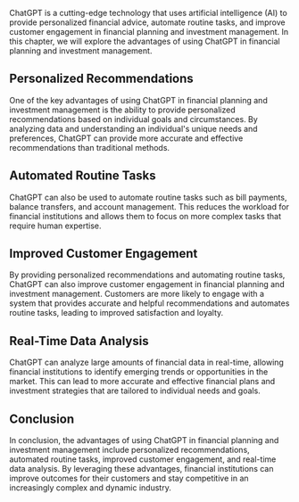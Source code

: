 

ChatGPT is a cutting-edge technology that uses artificial intelligence (AI) to provide personalized financial advice, automate routine tasks, and improve customer engagement in financial planning and investment management. In this chapter, we will explore the advantages of using ChatGPT in financial planning and investment management.

Personalized Recommendations
----------------------------

One of the key advantages of using ChatGPT in financial planning and investment management is the ability to provide personalized recommendations based on individual goals and circumstances. By analyzing data and understanding an individual's unique needs and preferences, ChatGPT can provide more accurate and effective recommendations than traditional methods.

Automated Routine Tasks
-----------------------

ChatGPT can also be used to automate routine tasks such as bill payments, balance transfers, and account management. This reduces the workload for financial institutions and allows them to focus on more complex tasks that require human expertise.

Improved Customer Engagement
----------------------------

By providing personalized recommendations and automating routine tasks, ChatGPT can also improve customer engagement in financial planning and investment management. Customers are more likely to engage with a system that provides accurate and helpful recommendations and automates routine tasks, leading to improved satisfaction and loyalty.

Real-Time Data Analysis
-----------------------

ChatGPT can analyze large amounts of financial data in real-time, allowing financial institutions to identify emerging trends or opportunities in the market. This can lead to more accurate and effective financial plans and investment strategies that are tailored to individual needs and goals.

Conclusion
----------

In conclusion, the advantages of using ChatGPT in financial planning and investment management include personalized recommendations, automated routine tasks, improved customer engagement, and real-time data analysis. By leveraging these advantages, financial institutions can improve outcomes for their customers and stay competitive in an increasingly complex and dynamic industry.
